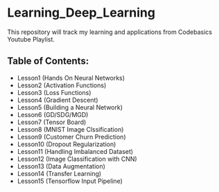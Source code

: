 # Learning_Deep_Learning
This repository will track my learning and applications from Codebasics  Youtube Playlist.

## Table of Contents:
- Lesson1  (Hands On Neural Networks)
- Lesson2  (Activation Functions)
- Lesson3  (Loss Functions)
- Lesson4  (Gradient Descent)
- Lesson5  (Building a Neural Network)
- Lesson6  (GD/SDG/MGD)
- Lesson7  (Tensor Board)
- Lesson8  (MNIST Image Clssification)
- Lesson9  (Customer Churn Prediction)
- Lesson10 (Dropout Regularization)
- Lesson11 (Handling Imbalanced Dataset)
- Lesson12 (Image Classification with CNN)
- Lesson13 (Data Augmentation)
- Lesson14 (Transfer Learning)
- Lesson15 (Tensorflow Input Pipeline)